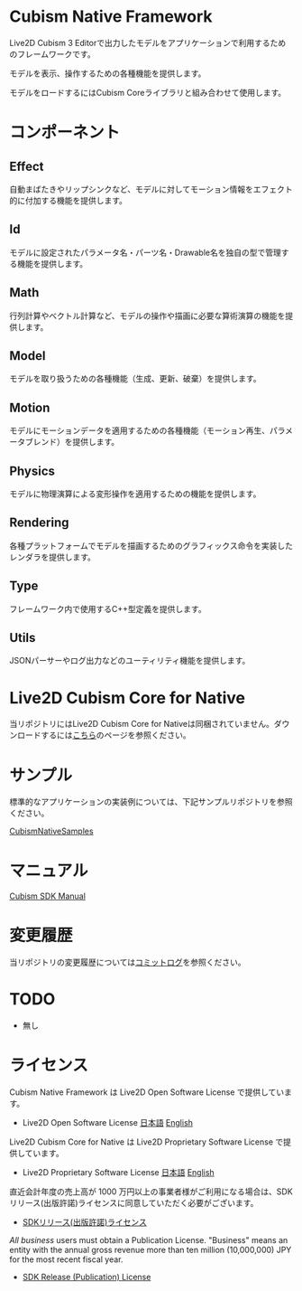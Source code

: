 ﻿# Cubism Native Framework

Live2D Cubism 3 Editorで出力したモデルをアプリケーションで利用するためのフレームワークです。

モデルを表示、操作するための各種機能を提供します。

モデルをロードするにはCubism Coreライブラリと組み合わせて使用します。


# コンポーネント

## Effect

自動まばたきやリップシンクなど、モデルに対してモーション情報をエフェクト的に付加する機能を提供します。

## Id

モデルに設定されたパラメータ名・パーツ名・Drawable名を独自の型で管理する機能を提供します。

## Math

行列計算やベクトル計算など、モデルの操作や描画に必要な算術演算の機能を提供します。

## Model

モデルを取り扱うための各種機能（生成、更新、破棄）を提供します。

## Motion

モデルにモーションデータを適用するための各種機能（モーション再生、パラメータブレンド）を提供します。

## Physics

モデルに物理演算による変形操作を適用するための機能を提供します。

## Rendering

各種プラットフォームでモデルを描画するためのグラフィックス命令を実装したレンダラを提供します。

## Type

フレームワーク内で使用するC++型定義を提供します。

## Utils

JSONパーサーやログ出力などのユーティリティ機能を提供します。


# Live2D Cubism Core for Native

当リポジトリにはLive2D Cubism Core for Nativeは同梱されていません。ダウンロードするには[こちら](https://live2d.github.io/)のページを参照ください。


# サンプル

標準的なアプリケーションの実装例については、下記サンプルリポジトリを参照ください。

[CubismNativeSamples](https://github.com/Live2D/CubismNativeSamples)


# マニュアル

[Cubism SDK Manual](http://docs.live2d.com/cubism-sdk-manual/top/)


# 変更履歴

当リポジトリの変更履歴については[コミットログ](https://github.com/Live2D/CubismNativeFramework/commits/master)を参照ください。


# TODO

- 無し


# ライセンス
Cubism Native Framework は Live2D Open Software License で提供しています。
- Live2D Open Software License 
[日本語](http://www.live2d.com/eula/live2d-open-software-license-agreement_jp.html) 
[English](http://www.live2d.com/eula/live2d-open-software-license-agreement_en.html) 


Live2D Cubism Core for Native は Live2D Proprietary Software License で提供しています。
 - Live2D Proprietary Software License 
[日本語](http://www.live2d.com/eula/live2d-proprietary-software-license-agreement_jp.html) 
[English](http://www.live2d.com/eula/live2d-proprietary-software-license-agreement_en.html) 


直近会計年度の売上高が 1000 万円以上の事業者様がご利用になる場合は、SDKリリース(出版許諾)ライセンスに同意していただく必要がございます。 
- [SDKリリース(出版許諾)ライセンス](http://www.live2d.com/ja/products/releaselicense) 


*All business* users must obtain a Publication License. "Business" means an entity  with the annual gross revenue more than ten million (10,000,000) JPY for the most recent fiscal year.
- [SDK Release (Publication) License](http://www.live2d.com/en/products/releaselicense) 


